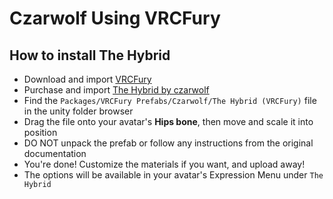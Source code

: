 Czarwolf Using VRCFury
==

## How to install The Hybrid
* Download and import [VRCFury](https://vrcfury.com/download)
* Purchase and import [The Hybrid by czarwolf](https://czarwolf.gumroad.com/)
* Find the `Packages/VRCFury Prefabs/Czarwolf/The Hybrid (VRCFury)` file in the unity folder browser
* Drag the file onto your avatar's **Hips bone**, then move and scale it into position
* DO NOT unpack the prefab or follow any instructions from the original documentation
* You're done! Customize the materials if you want, and upload away!
* The options will be available in your avatar's Expression Menu under `The Hybrid`
